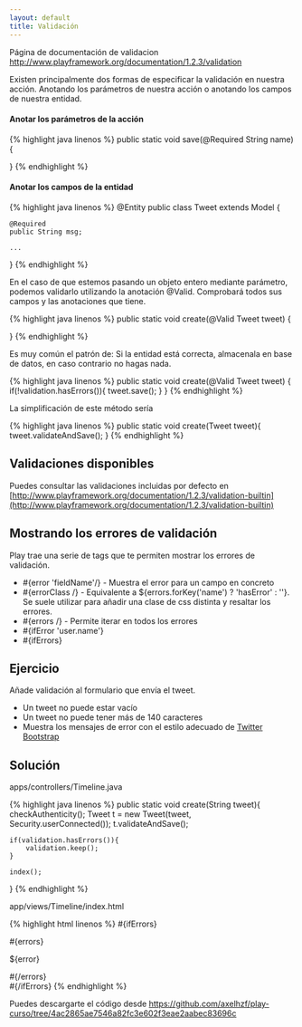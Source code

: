 ```yaml
---
layout: default
title: Validación
---
```


<div class="alert-message warning">
Página de documentación de validacion <a href="http://www.playframework.org/documentation/1.2.3/validation">http://www.playframework.org/documentation/1.2.3/validation</a>
</div>

Existen principalmente dos formas de especificar la validación en nuestra acción. Anotando los parámetros de nuestra acción o anotando los campos de nuestra entidad.

#### Anotar los parámetros de la acción

{% highlight java linenos %}
public static void save(@Required String name) {

}
{% endhighlight %}

#### Anotar los campos de la entidad

{% highlight java linenos %}
@Entity
public class Tweet extends Model {

	@Required
	public String msg;
	
	...
}
{% endhighlight %}

En el caso de que estemos pasando un objeto entero mediante parámetro, podemos validarlo utilizando la anotación @Valid. Comprobará todos sus campos y las anotaciones que tiene.

{% highlight java linenos %}
public static void create(@Valid Tweet tweet) {

}
{% endhighlight %}

Es muy común el patrón de: Si la entidad está correcta, almacenala en base de datos, en caso contrario no hagas nada.

{% highlight java linenos %}
public static void create(@Valid Tweet tweet) {
	if(!validation.hasErrors()){
		tweet.save();
	}
}
{% endhighlight %}

La simplificación de este método sería

{% highlight java linenos %}
public static void create(Tweet tweet){
	tweet.validateAndSave();
}
{% endhighlight %}

## Validaciones disponibles

Puedes consultar las validaciones incluidas por defecto en [http://www.playframework.org/documentation/1.2.3/validation-builtin](http://www.playframework.org/documentation/1.2.3/validation-builtin)

## Mostrando los errores de validación

Play trae una serie de tags que te permiten mostrar los errores de validación.

* \#{error 'fieldName'/} - Muestra el error para un campo en concreto
* \#{errorClass /} - Equivalente a ${errors.forKey('name') ? 'hasError' : ''}. Se suele utilizar para añadir una clase de css distinta y resaltar los errores.
* \#{errors /} - Permite iterar en todos los errores
* \#{ifError 'user.name'} 
* \#{ifErrors} 

## Ejercicio

Añade validación al formulario que envía el tweet.

* Un tweet no puede estar vacío
* Un tweet no puede tener más de 140 caracteres
* Muestra los mensajes de error con el estilo adecuado de [Twitter Bootstrap](http://twitter.github.com/bootstrap/index.html#alerts)

## Solución

apps/controllers/Timeline.java

{% highlight java linenos %}
public static void create(String tweet){
 	checkAuthenticity();
 	Tweet t = new Tweet(tweet, Security.userConnected());
 	t.validateAndSave();
 	
 	if(validation.hasErrors()){
 		validation.keep();
 	}
 	
 	index();
}
{% endhighlight %}


app/views/Timeline/index.html

{% highlight html linenos %}
	#{ifErrors}
		<div class="alert-message error">
		#{errors}
	       <p>${error}</p>
	   #{/errors}
		</div>
	#{/ifErrors}
{% endhighlight %}

<div class="alert-message warning">
Puedes descargarte el código desde <a href="https://github.com/axelhzf/play-curso/tree/4ac2865ae7546a82fc3e602f3eae2aabec83696c">https://github.com/axelhzf/play-curso/tree/4ac2865ae7546a82fc3e602f3eae2aabec83696c</a>
</div>
